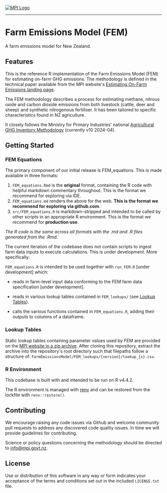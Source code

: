 [![MPI Logo](https://www.mpi.govt.nz/assets/themes/mpi_logo_green.png)](https://www.mpi.govt.nz/)

---

# Farm Emissions Model (FEM)

A farm emissions model for New Zealand.

## Features

This is the reference R implementation of the Farm Emissions Model (FEM) for estimating on-farm GHG emissions. The methodology is defined in the technical paper available from the MPI website's [Estimating On-Farm Emissions landing page](https://www.mpi.govt.nz/funding-rural-support/environment-and-natural-resources/estimating-on-farm-emissions).

The FEM methodology describes a process for estimating methane, nitrous oxide and carbon dioxide emissions from both livestock (cattle, deer and sheep) and synthetic nitrogenous fertiliser. It has been tailored to specific characteristics found in NZ agriculture.

It closely follows the Ministry for Primary Industries' national [Agricultural GHG Inventory Methodology](https://www.mpi.govt.nz/dmsdocument/13906/direct) (currently v10 2024-04).

## Getting Started

### FEM Equations

The primary component of our initial release is FEM_equations. This is made available in three formats:

1.  `FEM_equations.Rmd` is the **original** format, containing the R code with helpful markdown commentary throughout. This is the format we recommend for exploring via IDE.
2.  `FEM_equations.md` renders the above for the web. **This is the format we recommend for exploring via github.com**.
3.  `src/FEM_equations.R` is markdown-stripped and intended to be called by other scripts in an appropriate R environment. This is the format we recommend for **production use**.

*The R code is the same across all formats with the .md and .R files generated from the .Rmd.*

The current iteration of the codebase does not contain scripts to ingest farm data inputs to execute calculations. This is under development. More specifically:

`FEM_equations.R` is intended to be used together with `run_FEM.R` [under development] which:

-   reads in farm-level input data conforming to the FEM farm data specification [under development].

-   reads in various lookup tables contained in `FEM_lookups/` (see [Lookup Tables](#Lookup-Tables)).

-   calls the various functions contained in `FEM_equations.R`, adding their outputs to columns of a dataframe.

### Lookup Tables

Static lookup tables containing parameter values used by FEM are provided on the [MPI website in a zip archive](https://www.mpi.govt.nz/dmsdocument/66681-Farm-Emissions-Model-Zip-file "Click to download lookup tables"). After cloning this repository, extract the archive into the repository's root directory such that filepaths follow a structure of: `FarmEmissionsModel/FEM_lookups/{version}/lookup_{x}.csv`.

### R Environment

This codebase is built with and intended to be run on R v4.4.2.

The R environment is managed with [renv](https://rstudio.github.io/renv/) and can be restored from the lockfile with `renv::restore()`.

## Contributing

We encourage raising any code issues via Github and welcome community pull requests to address any discovered code quality issues. In time we will provide guidelines for contributing.

Science or policy questions concerning the methodology should be directed to [info@mpi.govt.nz](mailto:info@mpi.govt.nz?subject=Farm%20Emissions%20Method%20question).

## License

Use or distribution of this software in any way or form indicates your acceptance of the terms and conditions set out in the included `LICENSE.txt` file.
